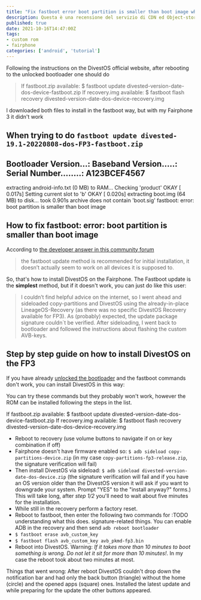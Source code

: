 ```yaml
---
title: "Fix fastboot error boot partition is smaller than boot image when installing DivestOS on Fairphone"
description: Questa è una recensione del servizio di CDN ed Object-storage Exoscale. 
published: true
date: 2021-10-16T14:47:00Z
tags:
- custom rom
- fairphone
categories: ['android', 'tutorial']
---
```


Following the instructions on the DivestOS official website, after rebooting to the unlocked bootloader one should do 

> If fastboot.zip available: $ fastboot update divested-version-date-dos-device-fastboot.zip
> If recovery.img available: $ fastboot flash recovery divested-version-date-dos-device-recovery.img

I downloaded both files to install in the fastboot way, but with my Fairphone 3 it didn't work

When trying to do `fastboot update divested-19.1-20220808-dos-FP3-fastboot.zip` 
--------------------------------------------
Bootloader Version...: 
Baseband Version.....: 
Serial Number........: A123BCEF4567
--------------------------------------------
extracting android-info.txt (0 MB) to RAM...
Checking 'product'                                 OKAY [  0.017s]
Setting current slot to 'b'                        OKAY [  0.020s]
extracting boot.img (64 MB) to disk... took 0.901s
archive does not contain 'boot.sig'
fastboot: error: boot partition is smaller than boot image

## How to fix fastboot: error: boot partition is smaller than boot image

According to [the developer answer in this community forum](https://forum.f-droid.org/t/divestos-long-term-device-support-with-enhanced-privacy-and-security/10105/759) 

> the fastboot update method is recommended for initial installation, it doesn’t actually seem to work on all devices it is supposed to.

So, that's how to install DivestOS on the Fairphone. The Fastboot update is the **simplest** method, but if it doesn't work, you can just do like this user:

> I couldn’t find helpful advice on the internet, so I went ahead and sideloaded copy-partitions and DivestOS using the already-in-place LineageOS-Recovery (as there was no specific DivestOS Recovery available for FP3). As (probably) expected, the update package signature couldn`t be verified.
> After sideloading, I went back to bootloader and followed the instructions about flashing the custom AVB-keys.

## Step by step guide on how to install DivestOS on the FP3

If you have already [unlocked the bootloader](https://support.fairphone.com/hc/en-us/articles/360048646311-FP3-Manage-the-bootloader) and the fastboot commands don't work, you can install DivestOS in this way:

You can try these commands but they probably won't work, however the ROM can be installed following the steps in the list.


If fastboot.zip available: $ fastboot update divested-version-date-dos-device-fastboot.zip
If recovery.img available: $ fastboot flash recovery divested-version-date-dos-device-recovery.img

* Reboot to recovery (use volume buttons to navigate if on or key combination if off)
* Fairphone doesn't have firmware enabled so: `$ adb sideload copy-partitions-device.zip` (in my case `copy-partitions-fp3-release.zip`, the signature verification will fail)
* Then install DivestOS via sideload:  `$ adb sideload divested-version-date-dos-device.zip` (the signature verification will fail and if you have an OS version older than the DivestOS version it will ask if you want to downgrade your system. Prompt "YES" to the "install anyway?" forms.) This will take long, after _step 1/2_ you'll need to wait about five minutes for the installation.
* While still in the recovery perform a factory reset.
* Reboot to fastboot, then enter the following two commands for :TODO understanding what this does. signature-related things. You can enable ADB in the recovery and then send `adb reboot bootloader` 
* `$ fastboot erase avb_custom_key`
* `$ fastboot flash avb_custom_key avb_pkmd-fp3.bin`
* Reboot into DivestOS. Warning: _If it takes more than 10 minutes to boot something is wrong. Do not let it sit for more than 10 minutes!_. In my case the reboot took about two minutes at most.

Things that went wrong: After reboot DivestOS couldn't drop down the notification bar and had only the back button (triangle) without the home (circle) and the opened apps (square) ones. Installed the latest update and while preparing for the update the other buttons appeared.